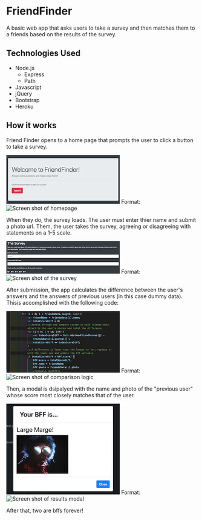 # FriendFinder

A basic web app that asks users to take a survey and then matches them to a friends based on the results of the survey. 

## Technologies Used

* Node.js
    * Express
    * Path
* Javascript
* jQuery
* Bootstrap
* Heroku

## How it works

Friend Finder opens to a home page that prompts the user to click a button to take a survey. 

![homepage](images/homepage.png)
Format: ![Screen shot of homepage](url)

When they do, the survey loads. The user must enter thier name and submit a photo url. Them, the user takes the survey, agreeing or disagreeing with statements on a 1-5 scale.

![survey](images/survey.png)
Format: ![Screen shot of the survey](url)

After submission, the app calculates the difference between the user's answers and the answers of previous users (in this case dummy data). Thisis accomplished with the following code:

![logic](images/logic.png)
Format: ![Screen shot of comparison logic](url)

Then, a modal is dsipalyed with the name and photo of the "previous user" whose score most closely matches that of the user. 

![modal](images/modal.png)
Format: ![Screen shot of results modal](url)

After that, two are bffs forever!

